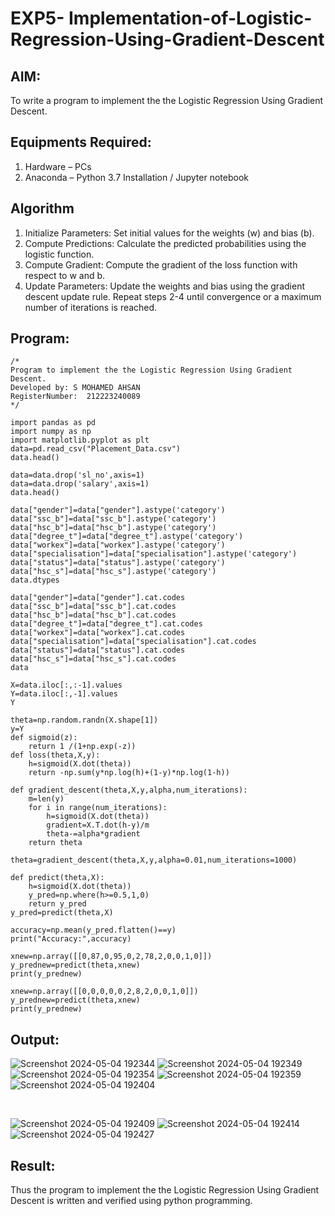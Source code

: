 # EXP5- Implementation-of-Logistic-Regression-Using-Gradient-Descent

## AIM:
To write a program to implement the the Logistic Regression Using Gradient Descent.

## Equipments Required:
1. Hardware – PCs
2. Anaconda – Python 3.7 Installation / Jupyter notebook

## Algorithm
1. Initialize Parameters: Set initial values for the weights (w) and bias (b).
2. Compute Predictions: Calculate the predicted probabilities using the logistic function.
3. Compute Gradient: Compute the gradient of the loss function with respect to w and b.
4. Update Parameters: Update the weights and bias using the gradient descent update rule. Repeat steps 2-4 until convergence or a maximum number of iterations is reached.


## Program:
```
/*
Program to implement the the Logistic Regression Using Gradient Descent.
Developed by: S MOHAMED AHSAN
RegisterNumber:  212223240089
*/
```
```
import pandas as pd
import numpy as np
import matplotlib.pyplot as plt
data=pd.read_csv("Placement_Data.csv")
data.head()

data=data.drop('sl_no',axis=1)
data=data.drop('salary',axis=1)
data.head()

data["gender"]=data["gender"].astype('category')
data["ssc_b"]=data["ssc_b"].astype('category')
data["hsc_b"]=data["hsc_b"].astype('category')
data["degree_t"]=data["degree_t"].astype('category')
data["workex"]=data["workex"].astype('category')
data["specialisation"]=data["specialisation"].astype('category')
data["status"]=data["status"].astype('category')
data["hsc_s"]=data["hsc_s"].astype('category')
data.dtypes

data["gender"]=data["gender"].cat.codes
data["ssc_b"]=data["ssc_b"].cat.codes
data["hsc_b"]=data["hsc_b"].cat.codes
data["degree_t"]=data["degree_t"].cat.codes
data["workex"]=data["workex"].cat.codes
data["specialisation"]=data["specialisation"].cat.codes
data["status"]=data["status"].cat.codes
data["hsc_s"]=data["hsc_s"].cat.codes
data

X=data.iloc[:,:-1].values
Y=data.iloc[:,-1].values
Y

theta=np.random.randn(X.shape[1])
y=Y
def sigmoid(z):
    return 1 /(1+np.exp(-z))
def loss(theta,X,y):
    h=sigmoid(X.dot(theta))
    return -np.sum(y*np.log(h)+(1-y)*np.log(1-h))

def gradient_descent(theta,X,y,alpha,num_iterations):
    m=len(y)
    for i in range(num_iterations):
        h=sigmoid(X.dot(theta))
        gradient=X.T.dot(h-y)/m
        theta-=alpha*gradient
    return theta

theta=gradient_descent(theta,X,y,alpha=0.01,num_iterations=1000)

def predict(theta,X):
    h=sigmoid(X.dot(theta))
    y_pred=np.where(h>=0.5,1,0)
    return y_pred
y_pred=predict(theta,X)

accuracy=np.mean(y_pred.flatten()==y)
print("Accuracy:",accuracy)

xnew=np.array([[0,87,0,95,0,2,78,2,0,0,1,0]])
y_prednew=predict(theta,xnew)
print(y_prednew)

xnew=np.array([[0,0,0,0,0,2,8,2,0,0,1,0]])
y_prednew=predict(theta,xnew)
print(y_prednew)
```

## Output:

![Screenshot 2024-05-04 192344](https://github.com/MOHAMEDAHSAN/-Implementation-of-Logistic-Regression-Using-Gradient-Descent/assets/139331378/fa5c62dc-f7ba-4491-9e17-46c4842ff418)
![Screenshot 2024-05-04 192349](https://github.com/MOHAMEDAHSAN/-Implementation-of-Logistic-Regression-Using-Gradient-Descent/assets/139331378/049d38d2-e33e-4f8e-860f-6023c25a5e68)
![Screenshot 2024-05-04 192354](https://github.com/MOHAMEDAHSAN/-Implementation-of-Logistic-Regression-Using-Gradient-Descent/assets/139331378/51fb4dcd-9c0d-4201-807c-827a227a8bc8)
![Screenshot 2024-05-04 192359](https://github.com/MOHAMEDAHSAN/-Implementation-of-Logistic-Regression-Using-Gradient-Descent/assets/139331378/eb4dfeed-2447-48a1-b923-635ae6c1ccbb)
![Screenshot 2024-05-04 192404](https://github.com/MOHAMEDAHSAN/-Implementation-of-Logistic-Regression-Using-Gradient-Descent/assets/139331378/de861a12-2d19-49ae-8e5f-d9b7ed9fa83e)

<BR>

![Screenshot 2024-05-04 192409](https://github.com/MOHAMEDAHSAN/-Implementation-of-Logistic-Regression-Using-Gradient-Descent/assets/139331378/83cb3923-fc8e-4d51-99e2-f13265d400b4)
![Screenshot 2024-05-04 192414](https://github.com/MOHAMEDAHSAN/-Implementation-of-Logistic-Regression-Using-Gradient-Descent/assets/139331378/b5e1170d-4e5a-45f1-9abb-a880b4b094f5)
![Screenshot 2024-05-04 192427](https://github.com/MOHAMEDAHSAN/-Implementation-of-Logistic-Regression-Using-Gradient-Descent/assets/139331378/ab79dfff-e0ab-48eb-af83-d3df0ed0cbc8)



## Result:
Thus the program to implement the the Logistic Regression Using Gradient Descent is written and verified using python programming.

